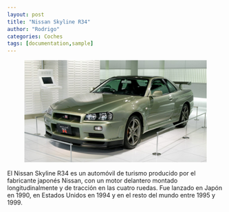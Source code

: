 ```yaml
---
layout: post
title: "Nissan Skyline R34"
author: "Rodrigo"
categories: Coches
tags: [documentation,sample]
---
```

<figure>
<img src='/assets/img/skyline.jpg'>
</figure>

El Nissan Skyline R34 es un automóvil de turismo producido por el fabricante japonés Nissan, con un motor delantero montado longitudinalmente y de tracción en las cuatro ruedas. Fue lanzado en Japón en 1990, en Estados Unidos en 1994 y en el resto del mundo entre 1995 y 1999.